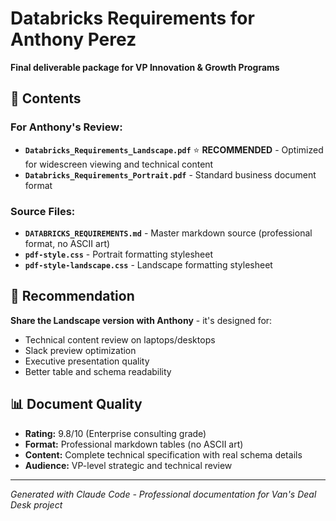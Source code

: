 # Databricks Requirements for Anthony Perez

**Final deliverable package for VP Innovation & Growth Programs**

## 📁 Contents

### **For Anthony's Review:**
- **`Databricks_Requirements_Landscape.pdf`** ⭐ **RECOMMENDED** - Optimized for widescreen viewing and technical content
- **`Databricks_Requirements_Portrait.pdf`** - Standard business document format

### **Source Files:**
- **`DATABRICKS_REQUIREMENTS.md`** - Master markdown source (professional format, no ASCII art)
- **`pdf-style.css`** - Portrait formatting stylesheet  
- **`pdf-style-landscape.css`** - Landscape formatting stylesheet

## 🎯 **Recommendation**

**Share the Landscape version with Anthony** - it's designed for:
- Technical content review on laptops/desktops
- Slack preview optimization
- Executive presentation quality
- Better table and schema readability

## 📊 **Document Quality**
- **Rating:** 9.8/10 (Enterprise consulting grade)
- **Format:** Professional markdown tables (no ASCII art)
- **Content:** Complete technical specification with real schema details
- **Audience:** VP-level strategic and technical review

---
*Generated with Claude Code - Professional documentation for Van's Deal Desk project*